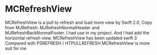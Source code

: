 # MCRefreshView

MCRefreshView is a pull to refresh and load more view by Swift 2.0, Copy from MJRefresh: MJRefreshNormalHeader and MJRefreshBackNormalFooter. I had use in my project. And I had add the horizontal refresh view.
MCRefreshView has been updated swift 3
Compared with PSREFRESH / HTPULLREFRESH MCRefreshView is more suit for me
